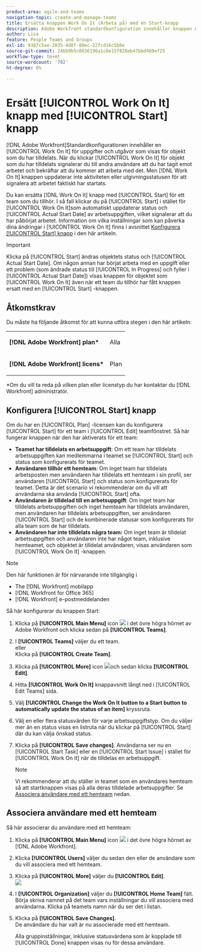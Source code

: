 ```yaml
---
product-area: agile-and-teams
navigation-topic: create-and-manage-teams
title: Ersätta knappen Work On It (Arbeta på) med en Start-knapp
description: Adobe Workfront standardkonfiguration innehåller knappen Arbeta med för uppgifter och utgåvor som visas för objekt som du har tilldelats.
author: Lisa
feature: People Teams and Groups
exl-id: 9387c5ae-2835-4d8f-80ec-22fcd16c5b6e
source-git-commit: 24bb9b5c0836196a1c6e15f828eb47bbd489ef25
workflow-type: tm+mt
source-wordcount: '702'
ht-degree: 0%

---
```


# Ersätt [!UICONTROL Work On It] knapp med [!UICONTROL Start] knapp

[!DNL Adobe Workfront]Standardkonfigurationen innehåller en [!UICONTROL Work On It] för uppgifter och utgåvor som visas för objekt som du har tilldelats. När du klickar [!UICONTROL Work On It] för objekt som du har tilldelats signalerar du till andra användare att du har tagit emot arbetet och bekräftar att du kommer att arbeta med det. Men [!DNL Work On It] knappen uppdaterar inte aktiviteten eller utgivningsstatusen för att signalera att arbetet faktiskt har startats.

Du kan ersätta [!DNL Work On It] knapp med [!UICONTROL Start] för ett team som du tillhör. I så fall klickar du på [!UICONTROL Start] i stället för [!UICONTROL Work On It]som automatiskt uppdaterar status och [!UICONTROL Actual Start Date] av arbetsuppgiften, vilket signalerar att du har påbörjat arbetet. Information om vilka inställningar som kan påverka dina ändringar i [!UICONTROL Work On It] finns i avsnittet [Konfigurera [!UICONTROL Start] knapp](#configure-the-uicontrol-start-button) i den här artikeln.

>[!IMPORTANT]
>
>Klicka på [!UICONTROL Start] ändras objektets status och [!UICONTROL Actual Start Date]. Om någon annan har börjat arbeta med en uppgift eller ett problem (som ändrade status till [!UICONTROL In Progress] och fyller i [!UICONTROL Actual Start Date]) visas knappen för objektet som [!UICONTROL Work On It] även när ett team du tillhör har fått knappen ersatt med en [!UICONTROL Start] -knappen.

## Åtkomstkrav

Du måste ha följande åtkomst för att kunna utföra stegen i den här artikeln:

<table style="table-layout:auto"> 
 <col> 
 </col> 
 <col> 
 </col> 
 <tbody> 
  <tr> 
   <td role="rowheader"><strong>[!DNL Adobe Workfront] plan*</strong></td> 
   <td> <p>Alla</p> </td> 
  </tr> 
  <tr> 
   <td role="rowheader"><strong>[!DNL Adobe Workfront] licens*</strong></td> 
   <td> <p>Plan</p> </td> 
  </tr> 
 </tbody> 
</table>

&#42;Om du vill ta reda på vilken plan eller licenstyp du har kontaktar du [!DNL Workfront] administratör.

## Konfigurera [!UICONTROL Start] knapp

Om du har en [!UICONTROL Plan] -licensen kan du konfigurera [!UICONTROL Start] för ett team i [!UICONTROL Edit] teamfönstret. Så här fungerar knappen när den har aktiverats för ett team:

* **Teamet har tilldelats en arbetsuppgift**: Om ett team har tilldelats arbetsuppgiften kan medlemmarna i teamet se [!UICONTROL Start] och status som konfigurerats för teamet.
* **Användaren tillhör ett hemteam**: Om inget team har tilldelats arbetsposten men användaren har tilldelats ett hemteam i sin profil, ser användaren [!UICONTROL Start] och status som konfigurerats för teamet. Detta är det scenario vi rekommenderar om du vill att användarna ska använda [!UICONTROL Start] ofta.
* **Användaren är tilldelad till en arbetsuppgift**: Om inget team har tilldelats arbetsuppgiften och inget hemteam har tilldelats användaren, men användaren har tilldelats arbetsuppgiften, ser användaren [!UICONTROL Start] och de kombinerade statusar som konfigurerats för alla team som de har tilldelats.
* **Användaren har inte tilldelats några team:** Om inget team är tilldelat arbetsuppgiften och användaren inte har något team, inklusive hemteamet, och objektet är tilldelat användaren, visas användaren som [!UICONTROL Work On It] -knappen.

>[!NOTE]
>
>Den här funktionen är för närvarande inte tillgänglig i
>
>* The [!DNL Workfront] mobilapp
>* [!DNL Workfront for Office 365]
>* [!DNL Workfront] e-postmeddelanden
>


Så här konfigurerar du knappen Start:

1. Klicka på **[!UICONTROL Main Menu]** icon ![](assets/main-menu-icon.png) i det övre högra hörnet av Adobe Workfront och klicka sedan på **[!UICONTROL Teams]**.

1. I **[!UICONTROL Teams]** väljer du ett team.\
   eller\
   Klicka på **[!UICONTROL Create Team]**.

1. Klicka på **[!UICONTROL More]** icon ![](assets/more-icon.png)och sedan klicka **[!UICONTROL Edit]**.

1. Hitta **[!UICONTROL Work On It]** knappavsnitt långt ned i [!UICONTROL Edit Teams] sida.
1. Välj **[!UICONTROL Change the Work On It button to a Start button to automatically update the status of an item]** kryssruta.
1. Välj en eller flera statusvärden för varje arbetsuppgiftstyp. Om du väljer mer än en status visas en listruta när du klickar på [!UICONTROL Start] där du kan välja önskad status.
1. Klicka på **[!UICONTROL Save changes]**. Användarna ser nu en [!UICONTROL Start Task] eller en [!UICONTROL Start Issue] i stället för [!UICONTROL Work On It] när de tilldelas en arbetsuppgift.

   >[!NOTE]
   >
   >Vi rekommenderar att du ställer in teamet som en användares hemteam så att startknappen visas på alla deras tilldelade arbetsuppgifter. Se [Associera användare med ett hemteam](#associate-users-with-a-home-team) nedan.

## Associera användare med ett hemteam

Så här associerar du användare med ett hemteam:

1. Klicka på **[!UICONTROL Main Menu]** icon ![](assets/main-menu-icon.png) i det övre högra hörnet av [!DNL Adobe Workfront].

1. Klicka **[!UICONTROL Users]** väljer du sedan den eller de användare som du vill associera med ett hemteam.
1. Klicka på **[!UICONTROL More]** väljer du **[!UICONTROL Edit]**.\
   ![](assets/user-settings-nwe-350x291.png)

1. I **[!UICONTROL Organization]** väljer du **[!UICONTROL Home Team]** fält. Börja skriva namnet på det team vars inställningar du vill associera med användarna. Klicka på teamets namn när du ser det i listan.

1. Klicka på **[!UICONTROL Save Changes]**.\
   De användare du har valt är nu associerade med ett hemteam.

   Alla gruppinställningar, inklusive statusvärdena som är kopplade till [!UICONTROL Done] knappen visas nu för dessa användare.

